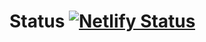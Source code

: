 # Status [![Netlify Status](https://api.netlify.com/api/v1/badges/dba4412a-8588-4fbe-8396-9c5a54d18181/deploy-status)](https://app.netlify.com/sites/mystifying-wing-b8d62e/deploys)
